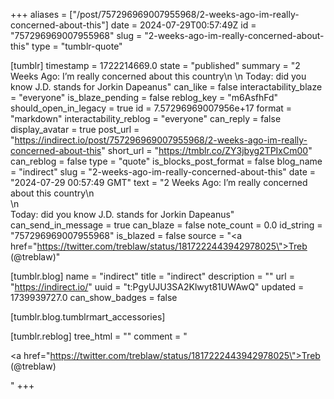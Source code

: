 +++
aliases = ["/post/757296969007955968/2-weeks-ago-im-really-concerned-about-this"]
date = 2024-07-29T00:57:49Z
id = "757296969007955968"
slug = "2-weeks-ago-im-really-concerned-about-this"
type = "tumblr-quote"

[tumblr]
timestamp = 1722214669.0
state = "published"
summary = "2 Weeks Ago: I’m really concerned about this country\n \n Today: did you know J.D. stands for Jorkin Dapeanus"
can_like = false
interactability_blaze = "everyone"
is_blaze_pending = false
reblog_key = "m6AsfhFd"
should_open_in_legacy = true
id = 7.57296969007956e+17
format = "markdown"
interactability_reblog = "everyone"
can_reply = false
display_avatar = true
post_url = "https://indirect.io/post/757296969007955968/2-weeks-ago-im-really-concerned-about-this"
short_url = "https://tmblr.co/ZY3jbyg2TPIxCm00"
can_reblog = false
type = "quote"
is_blocks_post_format = false
blog_name = "indirect"
slug = "2-weeks-ago-im-really-concerned-about-this"
date = "2024-07-29 00:57:49 GMT"
text = "2 Weeks Ago: I&rsquo;m really concerned about this country\n<br/>\n<br/>Today: did you know J.D. stands for Jorkin Dapeanus"
can_send_in_message = true
can_blaze = false
note_count = 0.0
id_string = "757296969007955968"
is_blazed = false
source = "<a href=\"https://twitter.com/treblaw/status/1817222443942978025\">Treb (@treblaw)</a>"

[tumblr.blog]
name = "indirect"
title = "indirect"
description = ""
url = "https://indirect.io/"
uuid = "t:PgyUJU3SA2Klwyt81UWAwQ"
updated = 1739939727.0
can_show_badges = false

[tumblr.blog.tumblrmart_accessories]

[tumblr.reblog]
tree_html = ""
comment = "<p><a href=\"https://twitter.com/treblaw/status/1817222443942978025\">Treb (@treblaw)</a></p>"
+++
